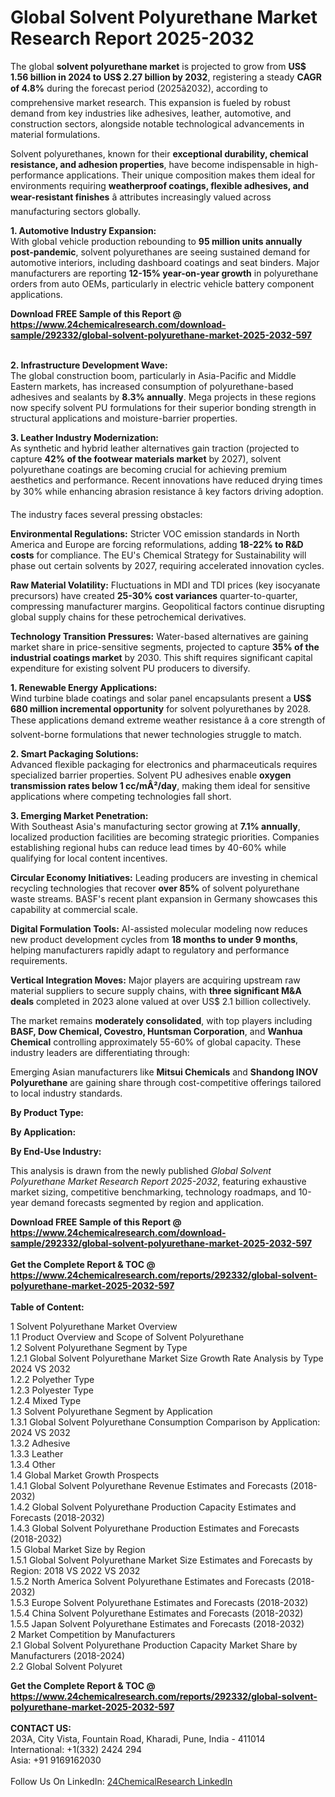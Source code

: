 <h1>Global Solvent Polyurethane Market Research Report 2025-2032</h1><p>The global <strong>solvent polyurethane market</strong> is projected to grow from <strong>US$ 1.56 billion in 2024 to US$ 2.27 billion by 2032</strong>, registering a steady <strong>CAGR of 4.8%</strong> during the forecast period (2025â2032), according to comprehensive market research. This expansion is fueled by robust demand from key industries like adhesives, leather, automotive, and construction sectors, alongside notable technological advancements in material formulations.</p><p>Solvent polyurethanes, known for their <strong>exceptional durability, chemical resistance, and adhesion properties</strong>, have become indispensable in high-performance applications. Their unique composition makes them ideal for environments requiring <strong>weatherproof coatings, flexible adhesives, and wear-resistant finishes</strong> â attributes increasingly valued across manufacturing sectors globally.</p><p><strong>1. Automotive Industry Expansion:</strong><br>
With global vehicle production rebounding to <strong>95 million units annually post-pandemic</strong>, solvent polyurethanes are seeing sustained demand for automotive interiors, including dashboard coatings and seat binders. Major manufacturers are reporting <strong>12-15% year-on-year growth</strong> in polyurethane orders from auto OEMs, particularly in electric vehicle battery component applications.</p><div><b>Download FREE Sample of this Report @ 
            <a href="https://www.24chemicalresearch.com/download-sample/292332/global-solvent-polyurethane-market-2025-2032-597">
            https://www.24chemicalresearch.com/download-sample/292332/global-solvent-polyurethane-market-2025-2032-597</a></b></div><br><p><strong>2. Infrastructure Development Wave:</strong><br>
The global construction boom, particularly in Asia-Pacific and Middle Eastern markets, has increased consumption of polyurethane-based adhesives and sealants by <strong>8.3% annually</strong>. Mega projects in these regions now specify solvent PU formulations for their superior bonding strength in structural applications and moisture-barrier properties.</p><p><strong>3. Leather Industry Modernization:</strong><br>
As synthetic and hybrid leather alternatives gain traction (projected to capture <strong>42% of the footwear materials market</strong> by 2027), solvent polyurethane coatings are becoming crucial for achieving premium aesthetics and performance. Recent innovations have reduced drying times by 30% while enhancing abrasion resistance â key factors driving adoption.</p><p>The industry faces several pressing obstacles:</p><p><strong>Environmental Regulations:</strong> Stricter VOC emission standards in North America and Europe are forcing reformulations, adding <strong>18-22% to R&amp;D costs</strong> for compliance. The EU's Chemical Strategy for Sustainability will phase out certain solvents by 2027, requiring accelerated innovation cycles.</p><p><strong>Raw Material Volatility:</strong> Fluctuations in MDI and TDI prices (key isocyanate precursors) have created <strong>25-30% cost variances</strong> quarter-to-quarter, compressing manufacturer margins. Geopolitical factors continue disrupting global supply chains for these petrochemical derivatives.</p><p><strong>Technology Transition Pressures:</strong> Water-based alternatives are gaining market share in price-sensitive segments, projected to capture <strong>35% of the industrial coatings market</strong> by 2030. This shift requires significant capital expenditure for existing solvent PU producers to diversify.</p><p><strong>1. Renewable Energy Applications:</strong><br>
Wind turbine blade coatings and solar panel encapsulants present a <strong>US$ 680 million incremental opportunity</strong> for solvent polyurethanes by 2028. These applications demand extreme weather resistance â a core strength of solvent-borne formulations that newer technologies struggle to match.</p><p><strong>2. Smart Packaging Solutions:</strong><br>
Advanced flexible packaging for electronics and pharmaceuticals requires specialized barrier properties. Solvent PU adhesives enable <strong>oxygen transmission rates below 1 cc/mÂ²/day</strong>, making them ideal for sensitive applications where competing technologies fall short.</p><p><strong>3. Emerging Market Penetration:</strong><br>
With Southeast Asia's manufacturing sector growing at <strong>7.1% annually</strong>, localized production facilities are becoming strategic priorities. Companies establishing regional hubs can reduce lead times by 40-60% while qualifying for local content incentives.</p><p><strong>Circular Economy Initiatives:</strong> Leading producers are investing in chemical recycling technologies that recover <strong>over 85%</strong> of solvent polyurethane waste streams. BASF's recent plant expansion in Germany showcases this capability at commercial scale.</p><p><strong>Digital Formulation Tools:</strong> AI-assisted molecular modeling now reduces new product development cycles from <strong>18 months to under 9 months</strong>, helping manufacturers rapidly adapt to regulatory and performance requirements.</p><p><strong>Vertical Integration Moves:</strong> Major players are acquiring upstream raw material suppliers to secure supply chains, with <strong>three significant M&amp;A deals</strong> completed in 2023 alone valued at over US$ 2.1 billion collectively.</p><p>The market remains <strong>moderately consolidated</strong>, with top players including <strong>BASF, Dow Chemical, Covestro, Huntsman Corporation</strong>, and <strong>Wanhua Chemical</strong> controlling approximately 55-60% of global capacity. These industry leaders are differentiating through:</p><p>Emerging Asian manufacturers like <strong>Mitsui Chemicals</strong> and <strong>Shandong INOV Polyurethane</strong> are gaining share through cost-competitive offerings tailored to local industry standards.</p><p><strong>By Product Type:</strong></p><p><strong>By Application:</strong></p><p><strong>By End-Use Industry:</strong></p><p>This analysis is drawn from the newly published <em>Global Solvent Polyurethane Market Research Report 2025-2032</em>, featuring exhaustive market sizing, competitive benchmarking, technology roadmaps, and 10-year demand forecasts segmented by region and application.</p><div><b>Download FREE Sample of this Report @ 
            <a href="https://www.24chemicalresearch.com/download-sample/292332/global-solvent-polyurethane-market-2025-2032-597">
            https://www.24chemicalresearch.com/download-sample/292332/global-solvent-polyurethane-market-2025-2032-597</a></b></div><br><div><b>Get the Complete Report & TOC @ 
            <a href="https://www.24chemicalresearch.com/reports/292332/global-solvent-polyurethane-market-2025-2032-597">
            https://www.24chemicalresearch.com/reports/292332/global-solvent-polyurethane-market-2025-2032-597</a></b></div><br>
            <b>Table of Content:</b><p>1 Solvent Polyurethane Market Overview<br />
    1.1 Product Overview and Scope of Solvent Polyurethane<br />
    1.2 Solvent Polyurethane Segment by Type<br />
        1.2.1 Global Solvent Polyurethane Market Size Growth Rate Analysis by Type 2024 VS 2032<br />
        1.2.2 Polyether Type<br />
        1.2.3 Polyester Type<br />
        1.2.4 Mixed Type<br />
    1.3 Solvent Polyurethane Segment by Application<br />
        1.3.1 Global Solvent Polyurethane Consumption Comparison by Application: 2024 VS 2032<br />
        1.3.2 Adhesive<br />
        1.3.3 Leather<br />
        1.3.4 Other<br />
    1.4 Global Market Growth Prospects<br />
        1.4.1 Global Solvent Polyurethane Revenue Estimates and Forecasts (2018-2032)<br />
        1.4.2 Global Solvent Polyurethane Production Capacity Estimates and Forecasts (2018-2032)<br />
        1.4.3 Global Solvent Polyurethane Production Estimates and Forecasts (2018-2032)<br />
    1.5 Global Market Size by Region<br />
        1.5.1 Global Solvent Polyurethane Market Size Estimates and Forecasts by Region: 2018 VS 2022 VS 2032<br />
        1.5.2 North America Solvent Polyurethane Estimates and Forecasts (2018-2032)<br />
        1.5.3 Europe Solvent Polyurethane Estimates and Forecasts (2018-2032)<br />
        1.5.4 China Solvent Polyurethane Estimates and Forecasts (2018-2032)<br />
        1.5.5 Japan Solvent Polyurethane Estimates and Forecasts (2018-2032)<br />
2 Market Competition by Manufacturers<br />
    2.1 Global Solvent Polyurethane Production Capacity Market Share by Manufacturers (2018-2024)<br />
    2.2 Global Solvent Polyuret</p><div><b>Get the Complete Report & TOC @ 
            <a href="https://www.24chemicalresearch.com/reports/292332/global-solvent-polyurethane-market-2025-2032-597">
            https://www.24chemicalresearch.com/reports/292332/global-solvent-polyurethane-market-2025-2032-597</a></b></div><br><b>CONTACT US:</b><br>
            203A, City Vista, Fountain Road, Kharadi, Pune, India - 411014<br>
            International: +1(332) 2424 294<br>
            Asia: +91 9169162030 <br><br>
            Follow Us On LinkedIn: <a href="https://www.linkedin.com/company/24chemicalresearch/">24ChemicalResearch LinkedIn</a>